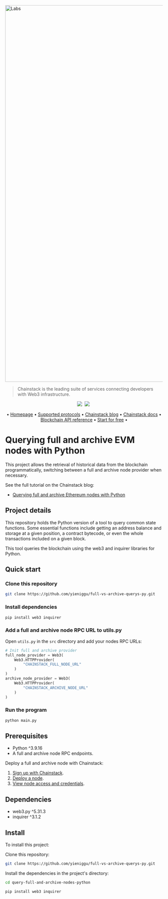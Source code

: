 <img width="1200" alt="Labs" src="https://user-images.githubusercontent.com/99700157/213291931-5a822628-5b8a-4768-980d-65f324985d32.png">

> Chainstack is the leading suite of services connecting developers with Web3 infrastructure.   

<p align="center">
  <a target="_blank" href="https://chainstack.com/build-better-with-ethereum/"><img src="https://img.shields.io/badge/Ethereum-3C3C3D?style=for-the-badge&logo=Ethereum&logoColor=white" /></a>&nbsp;
  <a target="_blank" href="https://chainstack.com/build-better-with-bnb-smart-chain/"><img src="https://tinyurl.com/mp2wu3xx" /></a>&nbsp;
</p>

<p align="center">
  • <a target="_blank" href="https://chainstack.com/">Homepage</a> •
  <a target="_blank" href="https://chainstack.com/protocols/">Supported protocols</a> •
  <a target="_blank" href="https://chainstack.com/blog/">Chainstack blog</a> •
  <a target="_blank" href="https://docs.chainstack.com/quickstart/">Chainstack docs</a> •
  <a target="_blank" href="https://docs.chainstack.com/quickstart/">Blockchain API reference</a> •
  <a target="_blank" href="https://console.chainstack.com/user/account/create">Start for free</a> •
</p>

# Querying full and archive EVM nodes with Python

This project allows the retrieval of historical data from the blockchain programmatically, switching between a full and archive node provider when necessary.

See the full tutorial on the Chainstack blog:
* [Querying full and archive Ethereum nodes with Python](https://chainstack.com/querying-full-and-archive-evm-nodes-with-python/)

## Project details

This repository holds the Python version of a tool to query common state functions. Some essential functions include getting an address balance and storage at a given position, a contract bytecode, or even the whole transactions included on a given block.

This tool queries the blockchain using the web3 and inquirer libraries for Python. 

## Quick start

### Clone this repository

```sh
git clone https://github.com/yieniggu/full-vs-archive-querys-py.git
```

### Install dependencies

```sh
pip install web3 inquirer
```

### Add a full and archive node RPC URL to utils.py

Open `utils.py` in the `src` directory and add your nodes RPC URLs:

```py
# Init full and archive provider
full_node_provider = Web3(
    Web3.HTTPProvider(
        "CHAINSTACK_FULL_NODE_URL"
    )
)
archive_node_provider = Web3(
    Web3.HTTPProvider(
        "CHAINSTACK_ARCHIVE_NODE_URL"
    )
)
```

### Run the program

```sh
python main.py
```

## Prerequisites

* Python ^3.9.16
* A full and archive node RPC endpoints.

Deploy a full and archive node with Chainstack:

1. [Sign up with Chainstack](https://console.chainstack.com/user/account/create).  
1. [Deploy a node](https://docs.chainstack.com/platform/join-a-public-network).  
1. [View node access and credentials](https://docs.chainstack.com/platform/view-node-access-and-credentials). 

## Dependencies

* web3.py ^5.31.3
* inquirer ^3.1.2

## Install

To install this project:

Clone this repository:

```sh
git clone https://github.com/yieniggu/full-vs-archive-querys-py.git
```

Install the dependencies in the project's directory:

```sh
cd query-full-and-archive-nodes-python
```

```sh
pip install web3 inquirer
```